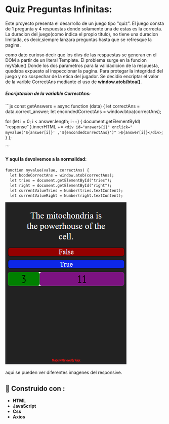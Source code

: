 # Quiz Preguntas Infinitas:

Este proyecto presenta el desarrollo de un juego tipo  "quiz".
El juego consta de 1 pregunta y 4 respuestas donde solamente una de estas es la correcta.
La duracion del juego(como indica el propio titulo), no tiene una duracion limitada, es decir,siempre lanzara preguntas hasta que se refresque la pagina. 

como dato curioso decir que los divs de las respuestas se generan en el DOM a partir de un literal Template. 
El problema surge en la funcion myValue().Donde los dos parametros para la validadicion de la respuesta, quedaba expuesto al inspeccionar la pagina. Para protegar la integridad del juego y no sospechar de la etica del jugador. Se decidio encriptar el valor de la varible CorrectAns mediante el uso de **window.atob/btoa()**.

##### Encriptacion de la variable CorrectAns: 
´´´js
const getAnswers = async function (data) {
  let correctAns = data.correct_answer;
  let encondedCorrectAns = window.btoa(correctAns);

for (let i = 0; i < answer.length; i++) {
    document.getElementById(
      "response"
    ).innerHTML += `<div id="answer${i}" onclick=" myvalue('${answer[i]}' ,'${encondedCorrectAns}')" >${answer[i]}</div>`;
  }
};
  
´´´
#### Y aqui la devolvemos a la normalidad:
~~~~
function myvalue(value, correctAns) {
  let bcodeCorrectAns = window.atob(correctAns);
  let tries = document.getElementById("tries");
  let right = document.getElementById("right");
  let currentValueTries = Number(tries.textContent);
  let currentValueRight = Number(right.textContent);
~~~~


![image](./imagenes/responsive4.png) 

aqui se pueden ver diferentes imagenes del responsive.

## 	:hammer: Construido con : 

- **HTML**
- **JavaScript**
- **Css**
- **Axios**
